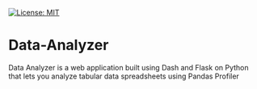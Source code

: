 [![License: MIT](https://img.shields.io/badge/License-MIT-yellow.svg)](https://opensource.org/licenses/MIT)

# Data-Analyzer
Data Analyzer is a web application built using Dash and Flask on Python that lets you analyze tabular data spreadsheets using Pandas Profiler
